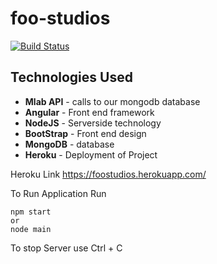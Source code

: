 # foo-studios
[![Build Status](https://travis-ci.org/LuisMiguelRodriguez/foo-studios.svg?branch=master)](https://travis-ci.org/LuisMiguelRodriguez/foo-studios)

## Technologies Used
* **Mlab API** - calls to our mongodb database  
* **Angular** - Front end framework  
* **NodeJS** - Serverside technology  
* **BootStrap** - Front end design  
* **MongoDB** - database  
* **Heroku** - Deployment of Project  

Heroku Link https://foostudios.herokuapp.com/


To Run Application Run

    npm start 
    or
    node main
    
To stop Server use Ctrl + C
